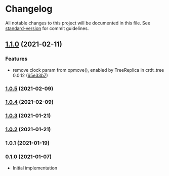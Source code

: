 # Changelog

All notable changes to this project will be documented in this file. See [standard-version](https://github.com/conventional-changelog/standard-version) for commit guidelines.

## [1.1.0](https://github.com/maidsafe/brb_dt_tree/compare/v1.0.5...v1.1.0) (2021-02-11)


### Features

* remove clock param from opmove(), enabled by TreeReplica in crdt_tree 0.0.12 ([65e33b7](https://github.com/maidsafe/brb_dt_tree/commit/65e33b7c89e843891d94713b5cfa44ebc9e619fc))

### [1.0.5](https://github.com/maidsafe/brb_dt_tree/compare/v1.0.4...v1.0.5) (2021-02-09)

### [1.0.4](https://github.com/maidsafe/brb_dt_tree/compare/v1.0.3...v1.0.4) (2021-02-09)

### [1.0.3](https://github.com/maidsafe/brb_dt_tree/compare/v1.0.2...v1.0.3) (2021-01-21)

### [1.0.2](https://github.com/maidsafe/brb_dt_tree/compare/v1.0.1...v1.0.2) (2021-01-21)

### 1.0.1 (2021-01-19)

### [0.1.0](https://github.com/maidsafe/sn_launch_tool/compare/v0.1.0...v0.1.0) (2021-01-07)
* Initial implementation
